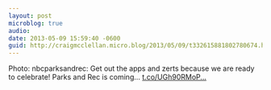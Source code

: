 ```yaml
---
layout: post
microblog: true
audio: 
date: 2013-05-09 15:59:40 -0600
guid: http://craigmcclellan.micro.blog/2013/05/09/t332615881802780674.html
---
```

Photo: nbcparksandrec: Get out the apps and zerts because we are ready to celebrate! Parks and Rec is coming... [t.co/UGh90RMoP...](http://t.co/UGh90RMoPX)
